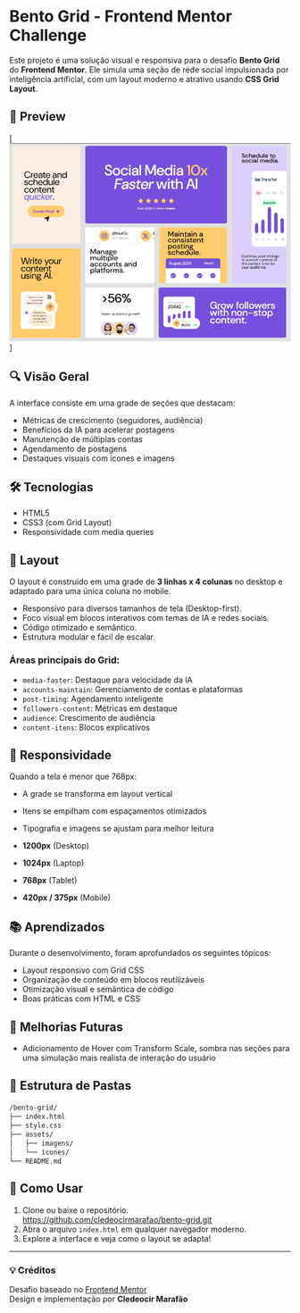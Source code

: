 # Bento Grid - Frontend Mentor Challenge

Este projeto é uma solução visual e responsiva para o desafio **Bento Grid** do **Frontend Mentor**. Ele simula uma seção de rede social impulsionada por inteligência artificial, com um layout moderno e atrativo usando **CSS Grid Layout**.

## 📸 Preview
[<img src="./src/assets/images/for-readme.png">]

## 🔍 Visão Geral

A interface consiste em uma grade de seções que destacam:
- Métricas de crescimento (seguidores, audiência)
- Benefícios da IA para acelerar postagens
- Manutenção de múltiplas contas
- Agendamento de postagens
- Destaques visuais com ícones e imagens

## 🛠 Tecnologias

- HTML5
- CSS3 (com Grid Layout)
- Responsividade com media queries

## 📐 Layout

O layout é construído em uma grade de **3 linhas x 4 colunas** no desktop e adaptado para uma única coluna no mobile.
- Responsivo para diversos tamanhos de tela (Desktop-first).
- Foco visual em blocos interativos com temas de IA e redes sociais.
- Código otimizado e semântico.
- Estrutura modular e fácil de escalar.

### Áreas principais do Grid:

- `media-faster`: Destaque para velocidade da IA
- `accounts-maintain`: Gerenciamento de contas e plataformas
- `post-timing`: Agendamento inteligente
- `followers-content`: Métricas em destaque
- `audience`: Crescimento de audiência
- `content-itens`: Blocos explicativos

## 📱 Responsividade

Quando a tela é menor que 768px:
- A grade se transforma em layout vertical
- Itens se empilham com espaçamentos otimizados
- Tipografia e imagens se ajustam para melhor leitura

- **1200px** (Desktop)
- **1024px** (Laptop)
- **768px** (Tablet)
- **420px / 375px** (Mobile)

## 📚 Aprendizados

Durante o desenvolvimento, foram aprofundados os seguintes tópicos:

- Layout responsivo com Grid CSS
- Organização de conteúdo em blocos reutilizáveis
- Otimização visual e semântica de código
- Boas práticas com HTML e CSS

## 🧰 Melhorias Futuras

- Adicionamento de Hover com Transform Scale, sombra nas seções para uma simulação mais realista de interação do usuário

## 📂 Estrutura de Pastas

```
/bento-grid/
├── index.html
├── style.css
├── assets/
│   ├── imagens/
│   └── ícones/
└── README.md
```

## 🚀 Como Usar

1. Clone ou baixe o repositório.
https://github.com/cledeocirmarafao/bento-grid.git
2. Abra o arquivo `index.html` em qualquer navegador moderno.
3. Explore a interface e veja como o layout se adapta!

---
### 💡 Créditos

Desafio baseado no [Frontend Mentor](https://www.frontendmentor.io/challenges)  
Design e implementação por **Cledeocir Marafão**

